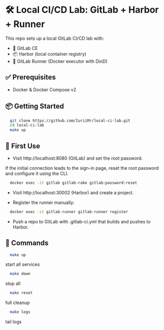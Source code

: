 # 🛠️ Local CI/CD Lab: GitLab + Harbor + Runner

This repo sets up a local GitLab CI/CD lab with:

- 🐳 GitLab CE
- 📦 Harbor (local container registry)
- 🚀 GitLab Runner (Docker executor with DinD)

## ✅ Prerequisites

- Docker & Docker Compose v2

## 📦 Getting Started

```bash
  git clone https://github.com/IuriiMr/local-ci-lab.git
  cd local-ci-lab
  make up
```


## 🧪 First Use

- Visit http://localhost:8080 (GitLab) and set the root password.

If the initial connection leads to the sign-in page, reset the root password and configure it using the CLI.

```bash
  docker exec -it gitlab gitlab-rake gitlab:password:reset
```

- Visit http://localhost:30002 (Harbor) and create a project.

- Register the runner manually:

```bash
  docker exec -it gitlab-runner gitlab-runner register
````
- Push a repo to GitLab with .gitlab-ci.yml that builds and pushes to Harbor.

## 🔁 Commands

```bash
  make up
``` 
start all services

```bash
  make down
```

stop all

```bash
  make reset
```    

full cleanup

```bash
  make logs
```

tail logs
